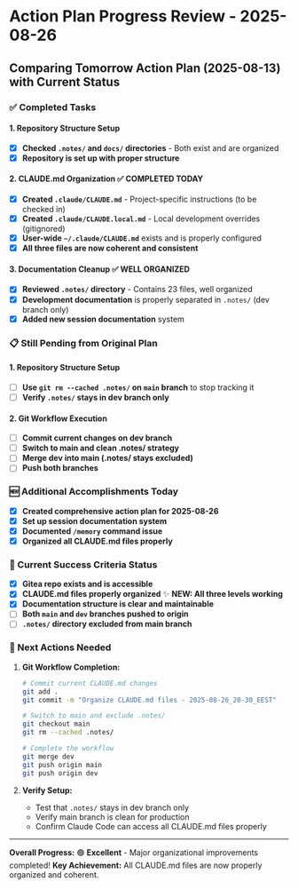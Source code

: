 # Action Plan Progress Review - 2025-08-26

## Comparing Tomorrow Action Plan (2025-08-13) with Current Status

### ✅ Completed Tasks

#### 1. Repository Structure Setup
- [x] **Checked `.notes/` and `docs/` directories** - Both exist and are organized
- [x] **Repository is set up with proper structure**

#### 2. CLAUDE.md Organization ✅ **COMPLETED TODAY**
- [x] **Created `.claude/CLAUDE.md`** - Project-specific instructions (to be checked in)
- [x] **Created `.claude/CLAUDE.local.md`** - Local development overrides (gitignored)
- [x] **User-wide `~/.claude/CLAUDE.md`** exists and is properly configured
- [x] **All three files are now coherent and consistent**

#### 3. Documentation Cleanup ✅ **WELL ORGANIZED**
- [x] **Reviewed `.notes/` directory** - Contains 23 files, well organized
- [x] **Development documentation** is properly separated in `.notes/` (dev branch only)
- [x] **Added new session documentation** system

### 📋 Still Pending from Original Plan

#### 1. Repository Structure Setup
- [ ] **Use `git rm --cached .notes/` on `main` branch** to stop tracking it
- [ ] **Verify `.notes/` stays in dev branch only**

#### 2. Git Workflow Execution  
- [ ] **Commit current changes on dev branch**
- [ ] **Switch to main and clean .notes/ strategy**
- [ ] **Merge dev into main (.notes/ stays excluded)**
- [ ] **Push both branches**

### 🆕 Additional Accomplishments Today

- [x] **Created comprehensive action plan for 2025-08-26**
- [x] **Set up session documentation system**
- [x] **Documented `/memory` command issue**
- [x] **Organized all CLAUDE.md files properly**

### 🎯 Current Success Criteria Status

- [x] **Gitea repo exists and is accessible**  
- [x] **CLAUDE.md files properly organized** ✨ **NEW: All three levels working**
- [x] **Documentation structure is clear and maintainable**
- [ ] **Both `main` and `dev` branches pushed to origin**
- [ ] **`.notes/` directory excluded from main branch**

### 📝 Next Actions Needed

1. **Git Workflow Completion:**
   ```bash
   # Commit current CLAUDE.md changes
   git add .
   git commit -m "Organize CLAUDE.md files - 2025-08-26_20-30_EEST"
   
   # Switch to main and exclude .notes/
   git checkout main
   git rm --cached .notes/
   
   # Complete the workflow
   git merge dev
   git push origin main
   git push origin dev
   ```

2. **Verify Setup:**
   - Test that `.notes/` stays in dev branch only
   - Verify main branch is clean for production
   - Confirm Claude Code can access all CLAUDE.md files properly

---

**Overall Progress:** 🟢 **Excellent** - Major organizational improvements completed!
**Key Achievement:** All CLAUDE.md files are now properly organized and coherent.